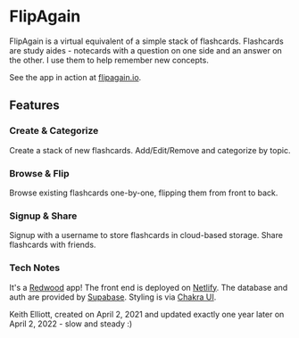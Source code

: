 # FlipAgain

FlipAgain is a virtual equivalent of a simple stack of flashcards.  Flashcards are study aides - notecards with a question on one side and an answer on the other.  I use them to help remember new concepts.

See the app in action at [flipagain.io](https://flipagain.io).
## Features

### Create & Categorize

Create a stack of new flashcards.  Add/Edit/Remove and categorize by topic.
### Browse & Flip

Browse existing flashcards one-by-one, flipping them from front to back.
### Signup & Share

Signup with a username to store flashcards in cloud-based storage.  Share flashcards with friends.

### Tech Notes

It's a [Redwood](https://redwoodjs.com) app!  The front end is deployed on [Netlify](https://netlify.com).  The database and auth are provided by [Supabase](https://supabase.com).  Styling is via [Chakra UI](https://chakra-ui.com).


Keith Elliott, created on April 2, 2021 and updated exactly one year later on April 2, 2022 - slow and steady :)

